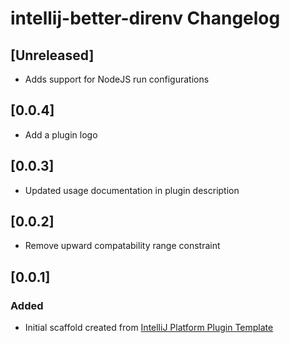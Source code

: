 <!-- Keep a Changelog guide -> https://keepachangelog.com -->

# intellij-better-direnv Changelog

## [Unreleased]
- Adds support for NodeJS run configurations

## [0.0.4]
- Add a plugin logo

## [0.0.3]
- Updated usage documentation in plugin description

## [0.0.2]
- Remove upward compatability range constraint

## [0.0.1]
### Added
- Initial scaffold created from [IntelliJ Platform Plugin Template](https://github.com/JetBrains/intellij-platform-plugin-template)